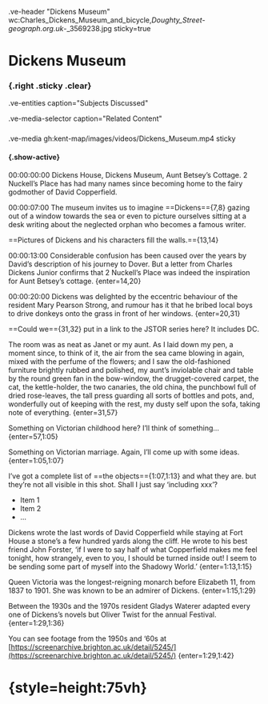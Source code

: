 .ve-header "Dickens Museum" wc:Charles_Dickens_Museum_and_bicycle,_Doughty_Street_-_geograph.org.uk_-_3569238.jpg sticky=true

# Dickens Museum

### {.right .sticky .clear}

.ve-entities caption="Subjects Discussed"

.ve-media-selector caption="Related Content"

###

.ve-media gh:kent-map/images/videos/Dickens_Museum.mp4 sticky

#### {.show-active}

00:00:00:00
Dickens House, Dickens Museum, Aunt Betsey’s Cottage. 2 Nuckell’s Place has had many names since becoming home to the fairy godmother of David Copperfield.

00:00:07:00
The museum invites us to imagine ==Dickens=={7,8} gazing out of a window towards the sea or even to picture ourselves sitting at a desk writing about the neglected orphan who becomes a famous writer. 

==Pictures of Dickens and his characters fill the walls.=={13,14}

00:00:13:00
Considerable confusion has been caused over the years by David’s description of his journey to Dover. But a letter from Charles Dickens Junior confirms that 2 Nuckell’s Place was indeed the inspiration for Aunt Betsey’s cottage.
{enter=14,20}

00:00:20:00
Dickens was delighted by the eccentric behaviour of the resident Mary Pearson Strong, and rumour has it that he bribed local boys to drive donkeys onto the grass in front of her windows.
{enter=20,31}

==Could we=={31,32} put in a link to the JSTOR series here? It includes DC.

The room was as neat as Janet or my aunt. As I laid down my pen, a moment since, to think of it, the air from the sea came blowing in again, mixed with the perfume of the flowers; and I saw the old-fashioned furniture brightly rubbed and polished, my aunt’s inviolable chair and table by the round green fan in the bow-window, the drugget-covered carpet, the cat, the kettle-holder, the two canaries, the old china, the punchbowl full of dried rose-leaves, the tall press guarding all sorts of bottles and pots, and, wonderfully out of keeping with the rest, my dusty self upon the sofa, taking note of everything.
{enter=31,57}

Something on Victorian childhood here? I’ll think of something…
{enter=57,1:05}

Something on Victorian marriage. Again, I’ll come up with some ideas.
{enter=1:05,1:07}

I’ve got a complete list of ==the objects=={1:07,1:13} and what they are. but they’re not all visible in this shot. Shall I just say ‘including xxx’?

- Item 1
- Item 2
- ...

Dickens wrote the last words of David Copperfield while staying at Fort House a stone’s a few hundred yards along the cliff. He wrote to his best friend John Forster, ‘if I were to say half of what Copperfield makes me feel tonight, how strangely, even to you, I should be turned inside out! I seem to be sending some part of myself into the Shadowy World.’ 
{enter=1:13,1:15}

Queen Victoria was the longest-reigning monarch before Elizabeth 11, from 1837 to 1901. She was known to be an admirer of Dickens.
{enter=1:15,1:29}

Between the 1930s and the 1970s resident Gladys Waterer adapted every one of Dickens’s novels but Oliver Twist for the annual Festival.
{enter=1:29,1:36}

You can see footage from the 1950s and ‘60s at [https://screenarchive.brighton.ac.uk/detail/5245/](https://screenarchive.brighton.ac.uk/detail/5245/)
{enter=1:29,1:42}

# {style=height:75vh}
